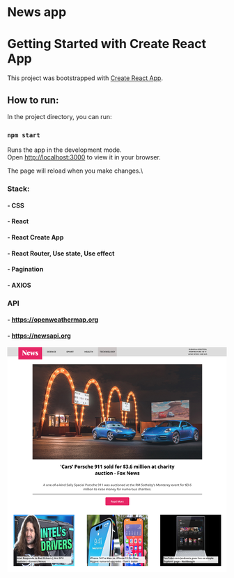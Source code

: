 # News app

# Getting Started with Create React App

This project was bootstrapped with [Create React App](https://github.com/facebook/create-react-app).

## How to run:

In the project directory, you can run:

### `npm start`

Runs the app in the development mode.\
Open [http://localhost:3000](http://localhost:3000) to view it in your browser.

The page will reload when you make changes.\

### Stack:

#### - CSS
#### - React
#### - React Create App
#### - React Router, Use state, Use effect
#### - Pagination
#### - AXIOS

### API

#### - https://openweathermap.org
#### - https://newsapi.org

![alt text](./example.png)